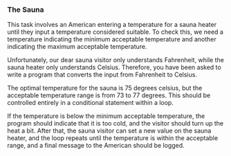 
### The Sauna

This task involves an American entering a temperature for a sauna heater until they input a temperature considered suitable. To check this, we need a temperature indicating the minimum acceptable temperature and another indicating the maximum acceptable temperature.

Unfortunately, our dear sauna visitor only understands Fahrenheit, while the sauna heater only understands Celsius. Therefore, you have been asked to write a program that converts the input from Fahrenheit to Celsius.

The optimal temperature for the sauna is 75 degrees celsius, but the acceptable temperature range is from 73 to 77 degrees. This should be controlled entirely in a conditional statement within a loop.

If the temperature is below the minimum acceptable temperature, the program should indicate that it is too cold, and the visitor should turn up the heat a bit. After that, the sauna visitor can set a new value on the sauna heater, and the loop repeats until the temperature is within the acceptable range, and a final message to the American should be logged.